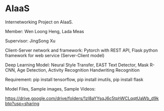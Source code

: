 # AIaaS

Internetworking Project on AIaaS. 

Member: 
Wen Loong Heng,
Lada Meas

Supervisor:
JingSong Xu

Client-Server network and framework:
Pytorch with REST API, Flask python framework for web service (Server-Client model)

Deep Learning Model: 
Neural Style Transfer,
EAST Text Detector,
Mask R-CNN,
Age Detection,
Activity Recognition
Handwriting Recognition

Requirement:
pip install tensorflow,
pip install imutils,
pip install flask

Model Files, Sample images, Sample Videos:

https://drive.google.com/drive/folders/1zl8aYYsqJ6c5tphWCLqqtUaWb_d9kbtp?usp=sharing


